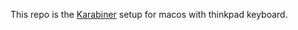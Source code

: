 This repo is the [Karabiner](https://karabiner-elements.pqrs.org) setup for macos with thinkpad keyboard.
